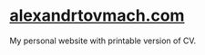 # [alexandrtovmach.com](https://alexandrtovmach.com)

My personal website with printable version of CV.
